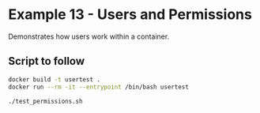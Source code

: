# Example 13 - Users and Permissions
Demonstrates how users work within a container. 

## Script to follow

```sh
docker build -t usertest .
docker run --rm -it --entrypoint /bin/bash usertest
```

```
./test_permissions.sh 
```